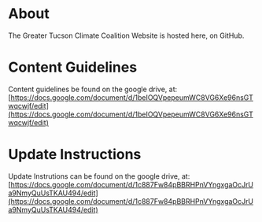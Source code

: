 # About
The Greater Tucson Climate Coalition Website is hosted here, on GitHub. 

# Content Guidelines 
Content guidelines be found on the google drive, at: 
[https://docs.google.com/document/d/1beIOQVpepeumWC8VG6Xe96nsGTwqcwjf/edit](https://docs.google.com/document/d/1beIOQVpepeumWC8VG6Xe96nsGTwqcwjf/edit)

# Update Instructions 
Update Instrutions can be found on the google drive, at:
[https://docs.google.com/document/d/1c887Fw84pBBRHPnVYngxgaOcJrUa9NmyQuUsTKAU494/edit](https://docs.google.com/document/d/1c887Fw84pBBRHPnVYngxgaOcJrUa9NmyQuUsTKAU494/edit)

